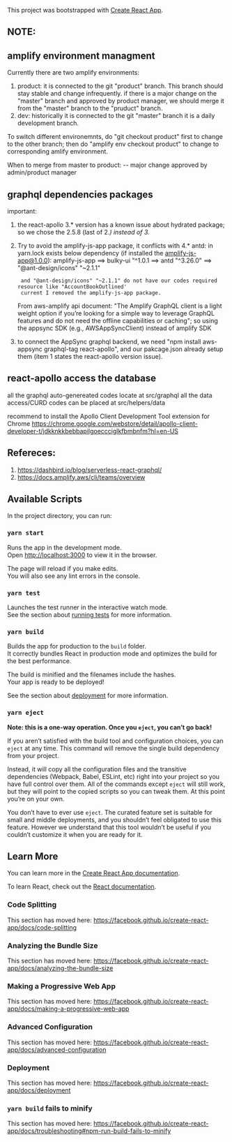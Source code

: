 This project was bootstrapped with [Create React App](https://github.com/facebook/create-react-app).


## NOTE:

## amplify environment managment
Currently there are two amplify environments:
1. product: it is connected to the git "product" branch. This branch should stay stable and change infrequently.
   if there is a major change on the "master" branch and approved by product manager, we should merge it from the "master" branch to the "pruduct" branch.
2. dev: historically it is connected to the git "master" branch
   it is a daily development branch.

To switch different environemnts, do "git checkout product" first to change to the other branch; 
then do "amplify env checkout product" to change to corresponding amlify environment. 

When to merge from master to product:
  -- major change approved by admin/product manager

## graphql dependencies packages
important:
1. the react-apollo 3.* version has a known issue about hydrated package; so we chose the 2.5.8 (last of 2.*) instead of 3.*
2. Try to avoid the amplify-js-app package, it conflicts with 4.* antd:
         in yarn.lock exists below dependency (if installed the amplify-js-app@1.0.0):
        amplify-js-app ==> bulky-ui "^1.0.1  ==>   antd "^3.26.0" ==> "@ant-design/icons" "~2.1.1"

        and "@ant-design/icons" "~2.1.1" do not have our codes required resource like "AccountBookOutlined'
        current I removed the amplify-js-app package. 
   From aws-amplify api document: "The Amplify GraphQL client is a light weight option if you’re looking for a simple way to leverage GraphQL features and do not need the offline capabilities or caching"; 
   so using the appsync SDK (e.g., AWSAppSyncClient) instead of amplify SDK
3. to connect the AppSync graphql backend, we need "npm install aws-appsync graphql-tag react-apollo", and our pakcage.json already setup them (item 1 states the react-apollo version issue).

## react-apollo access the database
all the graphql auto-genereated codes locate at src/graphql
all the data access/CURD codes can be placed at src/helpers/data

recommend to install the Apollo Client Development Tool extension for Chrome 
https://chrome.google.com/webstore/detail/apollo-client-developer-t/jdkknkkbebbapilgoeccciglkfbmbnfm?hl=en-US

## Refereces:
1. https://dashbird.io/blog/serverless-react-graphql/
2. https://docs.amplify.aws/cli/teams/overview

## Available Scripts

In the project directory, you can run:

### `yarn start`

Runs the app in the development mode.<br />
Open [http://localhost:3000](http://localhost:3000) to view it in the browser.

The page will reload if you make edits.<br />
You will also see any lint errors in the console.

### `yarn test`

Launches the test runner in the interactive watch mode.<br />
See the section about [running tests](https://facebook.github.io/create-react-app/docs/running-tests) for more information.

### `yarn build`

Builds the app for production to the `build` folder.<br />
It correctly bundles React in production mode and optimizes the build for the best performance.

The build is minified and the filenames include the hashes.<br />
Your app is ready to be deployed!

See the section about [deployment](https://facebook.github.io/create-react-app/docs/deployment) for more information.

### `yarn eject`

**Note: this is a one-way operation. Once you `eject`, you can’t go back!**

If you aren’t satisfied with the build tool and configuration choices, you can `eject` at any time. This command will remove the single build dependency from your project.

Instead, it will copy all the configuration files and the transitive dependencies (Webpack, Babel, ESLint, etc) right into your project so you have full control over them. All of the commands except `eject` will still work, but they will point to the copied scripts so you can tweak them. At this point you’re on your own.

You don’t have to ever use `eject`. The curated feature set is suitable for small and middle deployments, and you shouldn’t feel obligated to use this feature. However we understand that this tool wouldn’t be useful if you couldn’t customize it when you are ready for it.

## Learn More

You can learn more in the [Create React App documentation](https://facebook.github.io/create-react-app/docs/getting-started).

To learn React, check out the [React documentation](https://reactjs.org/).

### Code Splitting

This section has moved here: https://facebook.github.io/create-react-app/docs/code-splitting

### Analyzing the Bundle Size

This section has moved here: https://facebook.github.io/create-react-app/docs/analyzing-the-bundle-size

### Making a Progressive Web App

This section has moved here: https://facebook.github.io/create-react-app/docs/making-a-progressive-web-app

### Advanced Configuration

This section has moved here: https://facebook.github.io/create-react-app/docs/advanced-configuration

### Deployment

This section has moved here: https://facebook.github.io/create-react-app/docs/deployment

### `yarn build` fails to minify

This section has moved here: https://facebook.github.io/create-react-app/docs/troubleshooting#npm-run-build-fails-to-minify
